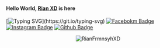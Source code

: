 #### Hello World, [Rian XD](https://github.com/RianFrmnsyhXD) is here
[![Typing SVG](https://readme-typing-svg.herokuapp.com?font=Koulen&size=25&duration=5000&color=light&center=true&vCenter=true&multiline=true&width=600&lines=Selamat+Datang+Digithub+Rian+XD+Jangan+Lupa+Follow!)](https://git.io/typing-svg)
[![Facebokm Badge](https://img.shields.io/badge/-MyFacebook-blue?style=flat&logo=Facebook&logoColor=white&link=https://www.facebook.com/yanriann404/)](https://www.facebook.com/yanriann404) [![Instagram Badge](https://img.shields.io/badge/-MyInstagram-f01397?style=flat&logo=Instagram&logoColor=white&link=https://www.instagram.com/rianfirmnsyh/)](https://www.instagram.com/rianfirmnsyh/)  [![Github Badge](https://img.shields.io/badge/-MyGithub-black?style=flat&logo=Github&logoColor=white&link=https://github.com/RianFrmnsyhXD/)](https://github.com/RianFrmnsyhXD)
<p align="center"> <img src="https://komarev.com/ghpvc/?username=RianFrmnsyhXD&label=Profile%20views&color=0e75b6&style=flat" alt="RianFrmnsyhXD"/></p>
